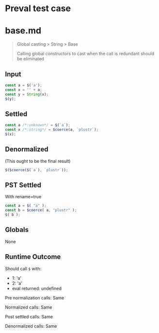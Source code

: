 # Preval test case

# base.md

> Global casting > String > Base
>
> Calling global constructors to cast when the call is redundant should be eliminated

## Input

`````js filename=intro
const a = $('a');
const x = '' + a;
const y = String(x);
$(y);
`````


## Settled


`````js filename=intro
const a /*:unknown*/ = $(`a`);
const x /*:string*/ = $coerce(a, `plustr`);
$(x);
`````


## Denormalized
(This ought to be the final result)

`````js filename=intro
$($coerce($(`a`), `plustr`));
`````


## PST Settled
With rename=true

`````js filename=intro
const a = $( "a" );
const b = $coerce( a, "plustr" );
$( b );
`````


## Globals


None


## Runtime Outcome


Should call `$` with:
 - 1: 'a'
 - 2: 'a'
 - eval returned: undefined

Pre normalization calls: Same

Normalized calls: Same

Post settled calls: Same

Denormalized calls: Same
